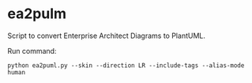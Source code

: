 # ea2pulm
Script to convert Enterprise Architect Diagrams to PlantUML.

Run command: 
```
python ea2puml.py --skin --direction LR --include-tags --alias-mode human

```